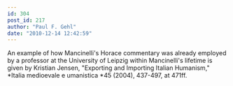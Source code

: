 ```yaml
---
id: 304
post_id: 217
author: "Paul F. Gehl"
date: "2010-12-14 12:42:59"
---
```

An example of how Mancinelli's Horace commentary was already employed by a professor at the University of Leipzig within Mancinelli's lifetime is given by Kristian Jensen, "Exporting and Importing Italian Humanism," *Italia medioevale e umanistica *45 (2004), 437-497, at 471ff.
